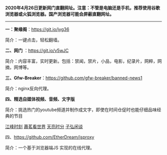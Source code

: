 **2020年4月26日更新网门直翻网址。注意：不管是电脑还是手机，推荐使用谷歌浏览器或火狐浏览器。国产浏览器可能会屏蔽直翻网址。**


***

**一：聚缘阁**：https://git.io/jyg36

简介：一键点击，轻松翻墙。

**二、网门** ：https://git.io/v5wJC

简介：内容丰富，实时更新。包括：禁闻，禁片，小品，电影，纪录片，网粹，网摘，网博等。

**三、Gfw-Breaker**：https://github.com/gfw-breaker/banned-news1

简介：nginx反向代理。

**四、精选自媒体视频、音频、文字版**

简介：挑选热门的youtube频道并制作成文字，即使在时间仓促时也能仔细品味经典的节目 

[江峰时刻](https://github.com/gfw-breaker/jiangfeng-subtitles/blob/master/README.md) [蕭茗看世界](https://github.com/gfw-breaker/raw-subtitles/blob/master/indexes/simonegao.md) [天亮时分](https://github.com/gfw-breaker/raw-subtitles/blob/master/indexes/tianliang.md) [子弘闲谈](https://github.com/gfw-breaker/raw-subtitles/blob/master/indexes/zihong.md)

四、https://github.com/EtherDream/jsproxy

简介：一个基于浏览器端JS 实现的在线代理。

